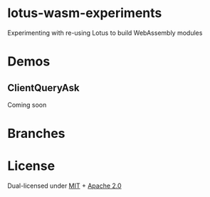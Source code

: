 lotus-wasm-experiments
======================

Experimenting with re-using Lotus to build WebAssembly modules

# Demos

## ClientQueryAsk

Coming soon

# Branches

# License

Dual-licensed under [MIT](https://github.com/filecoin-project/lotus/blob/master/LICENSE-MIT) + [Apache 2.0](https://github.com/filecoin-project/lotus/blob/master/LICENSE-APACHE)
